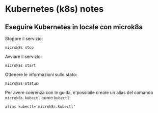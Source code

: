 # Kubernetes (k8s) notes

## Eseguire Kubernetes in locale con microk8s

Stoppre il servizio:

```microk8s stop```

Avviare il servizio:

```microk8s start```

Ottenere le informazioni sullo stato:

```microk8s status```

Per avere coerenza con le guida, e'possibile creare un alias del comando `microk8s.kubectl` come `kubectl`:

``alias kubectl='microk8s.kubectl'``
